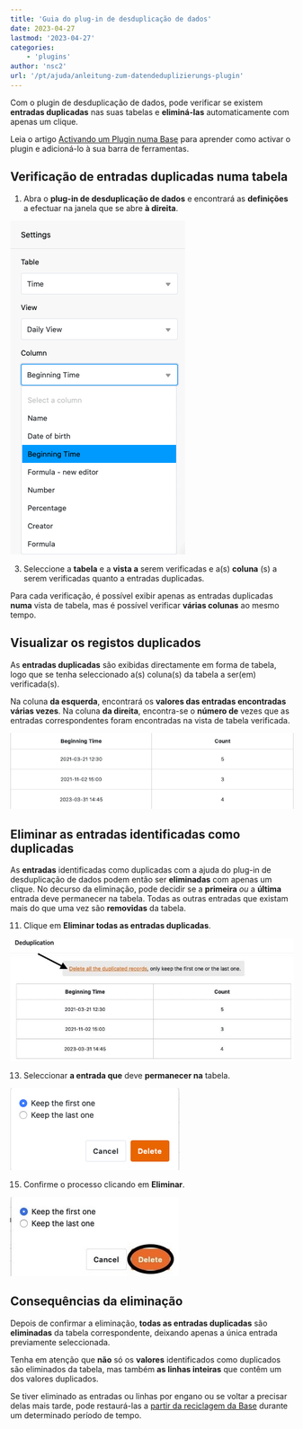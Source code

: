 ```yaml
---
title: 'Guia do plug-in de desduplicação de dados'
date: 2023-04-27
lastmod: '2023-04-27'
categories:
    - 'plugins'
author: 'nsc2'
url: '/pt/ajuda/anleitung-zum-datendeduplizierungs-plugin'
---
```


Com o plugin de desduplicação de dados, pode verificar se existem **entradas duplicadas** nas suas tabelas e **eliminá-las** automaticamente com apenas um clique.

Leia o artigo [Activando um Plugin numa Base](https://seatable.io/pt/docs/arbeiten-mit-plugins/aktivieren-eines-plugins-in-einer-base/) para aprender como activar o plugin e adicioná-lo à sua barra de ferramentas.

## Verificação de entradas duplicadas numa tabela

1. Abra o **plug-in de desduplicação de dados** e encontrará as **definições** a efectuar na janela que se abre **à direita**.

![Selecção da tabela, vista de tabela e colunas de tabela a serem verificadas quanto a entradas duplicadas ](images/select-data-to-get-checked-on-double-entries.png)

3. Seleccione a **tabela** e a **vista a** serem verificadas e a(s) **coluna** (s) a serem verificadas quanto a entradas duplicadas.

Para cada verificação, é possível exibir apenas as entradas duplicadas **numa** vista de tabela, mas é possível verificar **várias colunas** ao mesmo tempo.

## Visualizar os registos duplicados

As **entradas duplicadas** são exibidas directamente em forma de tabela, logo que se tenha seleccionado a(s) coluna(s) da tabela a ser(em) verificada(s).

Na coluna **da esquerda**, encontrará os **valores das entradas encontradas várias vezes**. Na coluna **da direita**, encontra-se o **número de** vezes que as entradas correspondentes foram encontradas na vista de tabela verificada.

![Entradas duplicadas identificadas na coluna da tabela definida utilizando o plugin de desduplicação de dados](images/detected-double-entries-in-table.png)

## Eliminar as entradas identificadas como duplicadas

As **entradas** identificadas como duplicadas com a ajuda do plug-in de desduplicação de dados podem então ser **eliminadas** com apenas um clique. No decurso da eliminação, pode decidir se a **primeira** _ou_ a **última** entrada deve permanecer na tabela. Todas as outras entradas que existam mais do que uma vez são **removidas** da tabela.

11. Clique em **Eliminar todas as entradas duplicadas**.

![Eliminar entradas identificadas como duplicadas](images/delete-all-the-double-entries.jpg)

13. Seleccionar **a entrada que** deve **permanecer na** tabela.

![Selecção da entrada a permanecer no quadro seleccionado](images/decide-which-entry-to-keep.png)

15. Confirme o processo clicando em **Eliminar**.

![Confirmação da eliminação das entradas em duplicado](images/confirm-delete-double-entries.jpg)

## Consequências da eliminação

Depois de confirmar a eliminação, **todas as entradas duplicadas** são **eliminadas** da tabela correspondente, deixando apenas a única entrada previamente seleccionada.

Tenha em atenção que **não** só os **valores** identificados como duplicados são eliminados da tabela, mas também **as linhas inteiras** que contêm um dos valores duplicados.

Se tiver eliminado as entradas ou linhas por engano ou se voltar a precisar delas mais tarde, pode restaurá-las a [partir da reciclagem da Base](https://seatable.io/pt/docs/historie-und-versionen/tabellen-und-zeilen-aus-dem-papierkorb-zurueckholen/) durante um determinado período de tempo.
